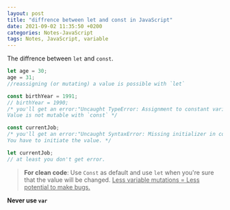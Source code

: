 ```yaml
---
layout: post
title: "diffrence between let and const in JavaScript"
date: 2021-09-02 11:35:50 +0200
categories: Notes-JavaScript
tags: Notes, JavaScript, variable
---
```


The diffrence between `let` and `const`.



```js
let age = 30;
age = 31;
//reassigning (or mutating) a value is possible with `let`
```

```js
const birthYear = 1991;
// birthYear = 1990;
/* you'll get an error:"Uncaught TypeError: Assignment to constant variable."
Value is not mutable with `const` */
```

```js
const currentJob;
/* you'll get an error:"Uncaught SyntaxError: Missing initializer in const declaration". 
You have to initiate the value. */
```

```js
let currentJob;
// at least you don't get error. 
```



> **For clean code**: Use `Const` as default and use `let` when you're sure that the value will be changed. <u>Less variable mutations = Less potential to make bugs.</u>



**Never use `var`**



